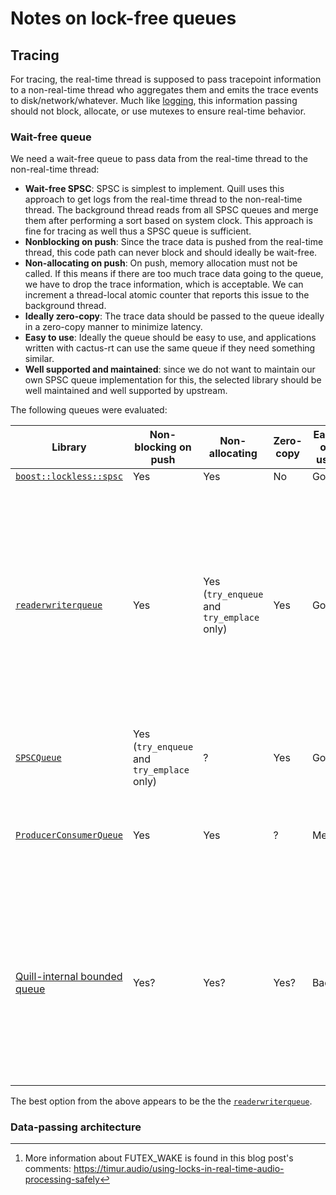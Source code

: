 Notes on lock-free queues
=========================

Tracing
-------

For tracing, the real-time thread is supposed to pass tracepoint information to
a non-real-time thread who aggregates them and emits the trace events to
disk/network/whatever. Much like [logging](logging.md), this information passing
should not block, allocate, or use mutexes to ensure real-time behavior.

### Wait-free queue

We need a wait-free queue to pass data from the real-time thread to the
non-real-time thread:

- **Wait-free SPSC**: SPSC is simplest to implement. Quill uses this approach to
  get logs from the real-time thread to the non-real-time thread. The background
  thread reads from all SPSC queues and merge them after performing a sort based
  on system clock. This approach is fine for tracing as well thus a SPSC queue
  is sufficient.
- **Nonblocking on push**: Since the trace data is pushed from the real-time
  thread, this code path can never block and should ideally be wait-free.
- **Non-allocating on push**: On push, memory allocation must not be called. If
  this means if there are too much trace data going to the queue, we have to
  drop the trace information, which is acceptable. We can increment a
  thread-local atomic counter that reports this issue to the background thread.
- **Ideally zero-copy**: The trace data should be passed to the queue ideally in
  a zero-copy manner to minimize latency.
- **Easy to use**: Ideally the queue should be easy to use, and applications
  written with cactus-rt can use the same queue if they need something similar.
- **Well supported and maintained**: since we do not want to maintain our own
  SPSC queue implementation for this, the selected library should be well
  maintained and well supported by upstream.

The following queues were evaluated:

| Library | Non-blocking on push | Non-allocating | Zero-copy | Easy of use | Maintenance | Notes |
|---------|----------------------|----------------|-----------|-------------|-------------|-------|
| [`boost::lockless::spsc`][boost-spsc] | Yes | Yes | No | Good | Meh | |
| [`readerwriterqueue`][readerwriterqueue] | Yes | Yes (`try_enqueue` and `try_emplace` only) | Yes | Good | Good? | Has a version that's blocking for pop using `sem_wait` and `sem_post`, which internally uses a futex which cannot be used in real time? Need to see what `futex_wait` does... [^1]; Has an exception-free version based on compile definition; |
| [`SPSCQueue`][rigtorp-spsc] | Yes (`try_enqueue` and `try_emplace` only) | ? | Yes | Good | ?  | |
| [`ProducerConsumerQueue`][folly-producerconsumer] | Yes | Yes | ? | Meh | Good? | Facebook maintains this as a part of a larger library which might be annoying to pull |
| [Quill-internal bounded queue][quill-queue] | Yes? | Yes? | Yes? | Bad | Good | This is an internal implementation specific for the Quill logging library. While it would be nice to be able to reuse this queue to minimize the amount of dependencies, this might not realistically realistic. |

[boost-spsc]: https://www.boost.org/doc/libs/1_78_0/doc/html/boost/lockfree/spsc_queue.html
[readerwriterqueue]: https://github.com/cameron314/readerwriterqueue
[rigtorp-spsc]: https://github.com/rigtorp/SPSCQueue
[folly-producerconsumer]: https://github.com/facebook/folly/blob/main/folly/docs/ProducerConsumerQueue.md
[quill-queue]: https://github.com/odygrd/quill/blob/v3.1.0/quill/include/quill/detail/spsc_queue/BoundedQueue.h

The best option from the above appears to be the the [`readerwriterqueue`][readerwriterqueue].

[^1]: More information about FUTEX_WAKE is found in this blog post's comments: https://timur.audio/using-locks-in-real-time-audio-processing-safely

### Data-passing architecture
